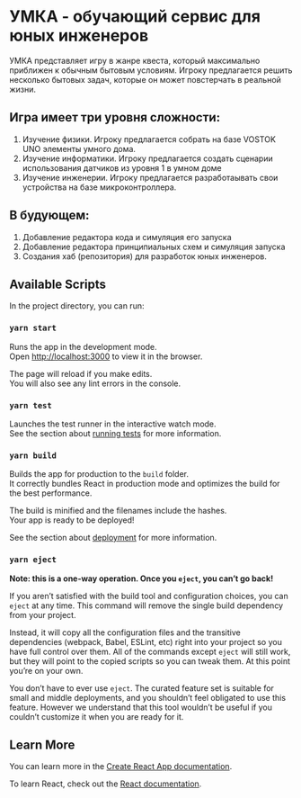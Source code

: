 # УМКА - обучающий сервис для юных инженеров
УМКА представляет игру в жанре квеста, который максимально приближен к обычным бытовым условиям. Игроку предлагается решить несколько бытовых задач, которые он может повстерчать в реальной жизни. 

## Игра имеет три уровня сложности:
1. Изучение физики. Игроку предлагается собрать на базе VOSTOK UNO элементы умного дома.
2. Изучение информатики. Игроку предлагается создать сценарии использования датчиков из уровня 1 в умном доме
3. Изучение инженерии. Игроку предлагается разработаывать свои устройства на базе микроконтроллера.

## В будующем:
1. Добавление редактора кода и симуляция его запуска
2. Добавление редактора принципиальных схем и симуляция запуска
3. Создания хаб (репозитория) для разработок юных инженеров.

## Available Scripts

In the project directory, you can run:

### `yarn start`

Runs the app in the development mode.\
Open [http://localhost:3000](http://localhost:3000) to view it in the browser.

The page will reload if you make edits.\
You will also see any lint errors in the console.

### `yarn test`

Launches the test runner in the interactive watch mode.\
See the section about [running tests](https://facebook.github.io/create-react-app/docs/running-tests) for more information.

### `yarn build`

Builds the app for production to the `build` folder.\
It correctly bundles React in production mode and optimizes the build for the best performance.

The build is minified and the filenames include the hashes.\
Your app is ready to be deployed!

See the section about [deployment](https://facebook.github.io/create-react-app/docs/deployment) for more information.

### `yarn eject`

**Note: this is a one-way operation. Once you `eject`, you can’t go back!**

If you aren’t satisfied with the build tool and configuration choices, you can `eject` at any time. This command will remove the single build dependency from your project.

Instead, it will copy all the configuration files and the transitive dependencies (webpack, Babel, ESLint, etc) right into your project so you have full control over them. All of the commands except `eject` will still work, but they will point to the copied scripts so you can tweak them. At this point you’re on your own.

You don’t have to ever use `eject`. The curated feature set is suitable for small and middle deployments, and you shouldn’t feel obligated to use this feature. However we understand that this tool wouldn’t be useful if you couldn’t customize it when you are ready for it.

## Learn More

You can learn more in the [Create React App documentation](https://facebook.github.io/create-react-app/docs/getting-started).

To learn React, check out the [React documentation](https://reactjs.org/).
